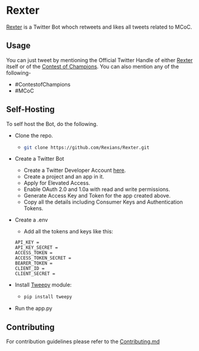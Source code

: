 # Rexter

[Rexter](https://twitter.com/McocBot) is a Twitter Bot whoch retweets and likes all tweets related to MCoC.

## Usage

You can just tweet by mentioning the Official Twitter Handle of either [Rexter](https://twitter.com/McocBot) itself or of the [Contest of Champions](https://twitter.com/MarvelChampions). You can also mention any of the following-

- #ContestofChampions
- #MCoC

## Self-Hosting

To self host the Bot, do the following.

- Clone the repo.

  - ```bash
    git clone https://github.com/Rexians/Rexter.git
    ```

- Create a Twitter Bot

  - Create a Twitter Developer Account [here](https://developer.twitter.com/).
  - Create a project and an app in it.
  - Apply for Elevated Access.
  - Enable OAuth 2.0 and 1.0a with read and write permissions.
  - Generate Access Key and Token for the app created above.
  - Copy all the details including Consumer Keys and Authentication Tokens.

- Create a .env

  - Add all the tokens and keys like this:

  ```env
  API_KEY =
  API_KEY_SECRET =
  ACCESS_TOKEN =
  ACCESS_TOKEN_SECRET =
  BEARER_TOKEN =
  CLIENT_ID =
  CLIENT_SECRET =
  ```

- Install [Tweepy](https://github.com/tweepy/tweepy) module:

  - ```bash
    pip install tweepy
    ```

- Run the app.py

## Contributing

For contribution guidelines please refer to the [Contributing.md](CONTRIBUTING.md)
